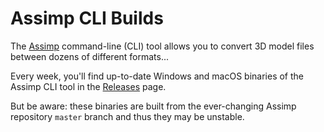 # Assimp CLI Builds

The [Assimp](https://github.com/assimp/assimp) command-line (CLI) tool allows you to convert 3D model files between dozens of different formats...

Every week, you'll find up-to-date Windows and macOS binaries of the Assimp CLI tool in the [Releases](https://github.com/SamuelTallet/Assimp-CLI-Weekly-Builds/releases) page.

But be aware: these binaries are built from the ever-changing Assimp repository `master` branch and thus they may be unstable.
